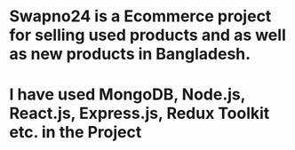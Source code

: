 # Swapno24 is a Ecommerce project for selling used products and as well as new products in Bangladesh. 
# I have used MongoDB, Node.js, React.js, Express.js, Redux Toolkit etc. in the Project
